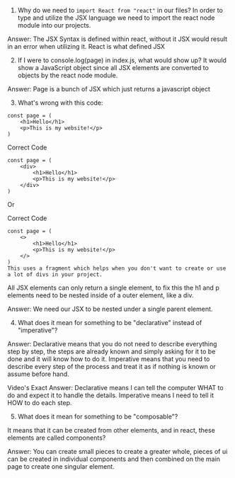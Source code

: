 1. Why do we need to `import React from "react"` in our files?
In order to type and utilize the JSX language we need to import the react node module into our projects.

Answer: The JSX Syntax is defined within react, without it JSX would result in an error when utilizing it.
        React is what defined JSX

2. If I were to console.log(page) in index.js, what would show up?
It would show a JavaScript object since all JSX elements are converted to objects by the react node module.

Answer: Page is a bunch of JSX which just returns a javascript object

3. What's wrong with this code:
```
const page = (
    <h1>Hello</h1>
    <p>This is my website!</p>
)
```

Correct Code
```
const page = (
    <div>
        <h1>Hello</h1>
        <p>This is my website!</p>
    </div>
)
```

Or

Correct Code
```
const page = (
    <>
        <h1>Hello</h1>
        <p>This is my website!</p>
    </>
)
This uses a fragment which helps when you don't want to create or use a lot of divs in your project.
``` 

All JSX elements can only return a single element, to fix this the h1 and p elements need to be nested inside of a outer element, like a div.

Answer: We need our JSX to be nested under a single parent element.

4. What does it mean for something to be "declarative" instead of "imperative"?
<!-- Declarative means that you do not need to specify what each variable or element on a page strictly is while imperative means that it is required for you to do so. -->

Answer: Declarative means that you do not need to describe everything step by step, the steps are already known and simply asking for it to be done and it will know how to do it.
        Imperative means that you need to describe every step of the process and treat it as if nothing is known or assume before hand.

Video's Exact Answer: Declarative means I can tell the computer WHAT to do 
                        and expect it to handle the details. Imperative means I need
                        to tell it HOW to do each step.

5. What does it mean for something to be "composable"?

It means that it can be created from other elements, and in react, these elements are called components?

Answer: You can create small pieces to create a greater whole, pieces of ui can be created in individual components and then combined on the main page to create
        one singular element.
